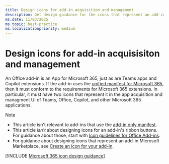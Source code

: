 ```yaml
---
title: Design icons for add-in acquisition and management
description: Get design guidance for the icons that represent an add-in in the UIs for app acquisition and managment.
ms.date: 11/03/2025
ms.topic: best-practice
ms.localizationpriority: medium
---
```


# Design icons for add-in acquisisiton and management

An Office add-in is an App for Microsoft 365, just as are Teams apps and Copilot extensions. If the add-in uses the [unified manifest for Microsoft 365](../develop/unified-manifest-overview.md), then it must conform to the requirements for Microsoft 365 extensions. In particular, it must have two icons that represent it in the app acquisition and managment UI of Teams, Office, Copilot, and other Microsoft 365 applications. 

> [!NOTE]
>
> - This article isn't relevant to add-ins that use the [add-in only manifest](../develop/xml-manifest-overview.md). 
> - This article *isn't* about designing icons for an add-in's ribbon buttons. For guidance about those, start with [Icon guidelines for Office Add-ins](add-in-icons.md).
> - For guidance about designing icons that represent an add-in Microsoft Marketplace, see [Create an icon for your add-in](/partner-center/marketplace-offers/create-effective-office-store-listings#create-an-icon-for-your-add-in).

[!INCLUDE [Microsoft 365 icon design guidance](~/../reusable-content/microsoft-365-development/includes/design-microsoft-365-extension-icons.md)]